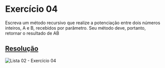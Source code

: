 # Exercício 04

Escreva um método recursivo que realize a potenciação entre dois números inteiros, A e B, recebidos por parâmetro. Seu método deve, portanto, retornar o resultado de AB

## <a href="/codigo\Lista 02\Exercício 04\Program.cs">Resolução</a>

![Lista 02 - Exercício 04](/img/Lista%2002%20-%20Exerc%C3%ADcio%2004.png)
